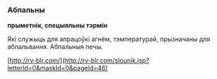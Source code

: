 ### Абпальны
**прыметнік, спецыяльны тэрмін**

Які служыць для апрацоўкі агнём, тэмпературай, прызначаны для абпальвання. Абпальныя печы.

<a rel="author">[http://rv-blr.com/](http://rv-blr.com/slounik.jsp?letterId=0&maskId=0&pageId=46)</a>
